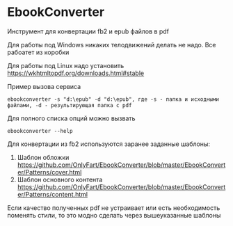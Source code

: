 # EbookConverter
Инструмент для конвертации fb2 и epub файлов в pdf

Для работы под Windows никаких телодвижений делать не надо. Все рабоатет из коробки

Для работы под Linux надо установить https://wkhtmltopdf.org/downloads.html#stable

Пример вызова сервиса
```
ebookconverter -s "d:\epub" -d "d:\epub", где -s - папка и исходными файлами, -d - результирующая папка с pdf
```

Для полного списка опций можно вызвать 

```
ebookconverter --help
```

Для конвертации из fb2 используются заранее заданные шаблоны:

1. Шаблон обложки https://github.com/OnlyFart/EbookConverter/blob/master/EbookConverter/Patterns/cover.html
2. Шаблон основного контента https://github.com/OnlyFart/EbookConverter/blob/master/EbookConverter/Patterns/content.html

Если качество полученных pdf не устраивает или есть необходимость поменять стили, то это модно сделать через вышеуказанные шаблоны
